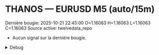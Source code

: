 # THANOS — EURUSD M5 (auto/15m)
Dernière bougie: 2025-10-21 22:45:00  O=1.16063  H=1.16063  L=1.16063  C=1.16063
Source active: twelvedata_repo

- Aucun signal sur la dernière bougie.

<details><summary>Debug</summary>

- TD_API_KEY manquant.

</details>